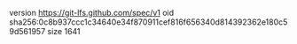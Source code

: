 version https://git-lfs.github.com/spec/v1
oid sha256:0c8b937ccc1c34640e34f870911cef816f656340d814392362e180c59d561957
size 1641

